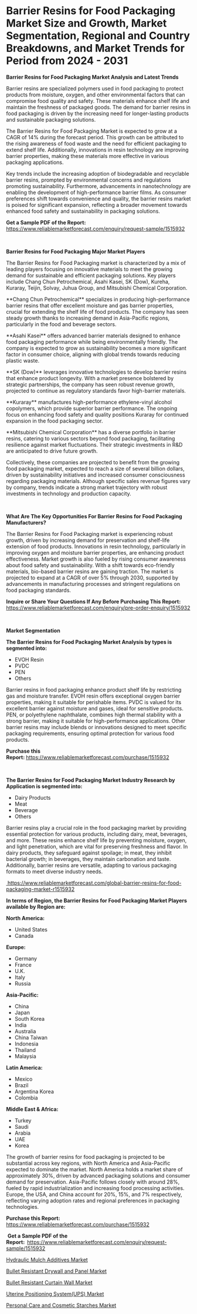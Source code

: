 <p><h1>Barrier Resins for Food Packaging Market Size and Growth, Market Segmentation, Regional and Country Breakdowns, and Market Trends for Period from 2024 -  2031</h1></p><p><strong>Barrier Resins for Food Packaging Market Analysis and Latest Trends</strong></p>
<p><p>Barrier resins are specialized polymers used in food packaging to protect products from moisture, oxygen, and other environmental factors that can compromise food quality and safety. These materials enhance shelf life and maintain the freshness of packaged goods. The demand for barrier resins in food packaging is driven by the increasing need for longer-lasting products and sustainable packaging solutions.</p><p>The Barrier Resins for Food Packaging Market is expected to grow at a CAGR of 14% during the forecast period. This growth can be attributed to the rising awareness of food waste and the need for efficient packaging to extend shelf life. Additionally, innovations in resin technology are improving barrier properties, making these materials more effective in various packaging applications.</p><p>Key trends include the increasing adoption of biodegradable and recyclable barrier resins, prompted by environmental concerns and regulations promoting sustainability. Furthermore, advancements in nanotechnology are enabling the development of high-performance barrier films. As consumer preferences shift towards convenience and quality, the barrier resins market is poised for significant expansion, reflecting a broader movement towards enhanced food safety and sustainability in packaging solutions.</p></p>
<p><strong>Get a Sample PDF of the Report:&nbsp;</strong> <a href="https://www.reliablemarketforecast.com/enquiry/request-sample/1515932?utm_campaign=1755&utm_medium=2&utm_source=Github&utm_content=ia&utm_term=27102024&utm_id=barrier-resins-for-food-packaging">https://www.reliablemarketforecast.com/enquiry/request-sample/1515932</a></p>
<p>&nbsp;</p>
<p><strong>Barrier Resins for Food Packaging Major Market Players</strong></p>
<p><p>The Barrier Resins for Food Packaging market is characterized by a mix of leading players focusing on innovative materials to meet the growing demand for sustainable and efficient packaging solutions. Key players include Chang Chun Petrochemical, Asahi Kasei, SK (Dow), Kureha, Kuraray, Teijin, Solvay, Juhua Group, and Mitsubishi Chemical Corporation.</p><p>**Chang Chun Petrochemical** specializes in producing high-performance barrier resins that offer excellent moisture and gas barrier properties, crucial for extending the shelf life of food products. The company has seen steady growth thanks to increasing demand in Asia-Pacific regions, particularly in the food and beverage sectors.</p><p>**Asahi Kasei** offers advanced barrier materials designed to enhance food packaging performance while being environmentally friendly. The company is expected to grow as sustainability becomes a more significant factor in consumer choice, aligning with global trends towards reducing plastic waste.</p><p>**SK (Dow)** leverages innovative technologies to develop barrier resins that enhance product longevity. With a market presence bolstered by strategic partnerships, the company has seen robust revenue growth, projected to continue as regulatory standards favor high-barrier materials.</p><p>**Kuraray** manufactures high-performance ethylene-vinyl alcohol copolymers, which provide superior barrier performance. The ongoing focus on enhancing food safety and quality positions Kuraray for continued expansion in the food packaging sector.</p><p>**Mitsubishi Chemical Corporation** has a diverse portfolio in barrier resins, catering to various sectors beyond food packaging, facilitating resilience against market fluctuations. Their strategic investments in R&D are anticipated to drive future growth.</p><p>Collectively, these companies are projected to benefit from the growing food packaging market, expected to reach a size of several billion dollars, driven by sustainability initiatives and increased consumer consciousness regarding packaging materials. Although specific sales revenue figures vary by company, trends indicate a strong market trajectory with robust investments in technology and production capacity.</p></p>
<p>&nbsp;</p>
<p><strong>What Are The Key Opportunities For Barrier Resins for Food Packaging Manufacturers?</strong></p>
<p><p>The Barrier Resins for Food Packaging market is experiencing robust growth, driven by increasing demand for preservation and shelf-life extension of food products. Innovations in resin technology, particularly in improving oxygen and moisture barrier properties, are enhancing product effectiveness. Market growth is also fueled by rising consumer awareness about food safety and sustainability. With a shift towards eco-friendly materials, bio-based barrier resins are gaining traction. The market is projected to expand at a CAGR of over 5% through 2030, supported by advancements in manufacturing processes and stringent regulations on food packaging standards.</p></p>
<p><strong>Inquire or Share Your Questions If Any Before Purchasing This Report:</strong> <a href="https://www.reliablemarketforecast.com/enquiry/pre-order-enquiry/1515932?utm_campaign=1755&utm_medium=2&utm_source=Github&utm_content=ia&utm_term=27102024&utm_id=barrier-resins-for-food-packaging">https://www.reliablemarketforecast.com/enquiry/pre-order-enquiry/1515932</a></p>
<p>&nbsp;</p>
<p><strong>Market Segmentation</strong></p>
<p><strong>The Barrier Resins for Food Packaging Market Analysis by types is segmented into:</strong></p>
<p><ul><li>EVOH Resin</li><li>PVDC</li><li>PEN</li><li>Others</li></ul></p>
<p><p>Barrier resins in food packaging enhance product shelf life by restricting gas and moisture transfer. EVOH resin offers exceptional oxygen barrier properties, making it suitable for perishable items. PVDC is valued for its excellent barrier against moisture and gases, ideal for sensitive products. PEN, or polyethylene naphthalate, combines high thermal stability with a strong barrier, making it suitable for high-performance applications. Other barrier resins may include blends or innovations designed to meet specific packaging requirements, ensuring optimal protection for various food products.</p></p>
<p><strong>Purchase this Report:&nbsp;</strong><a href="https://www.reliablemarketforecast.com/purchase/1515932?utm_campaign=1755&utm_medium=2&utm_source=Github&utm_content=ia&utm_term=27102024&utm_id=barrier-resins-for-food-packaging">https://www.reliablemarketforecast.com/purchase/1515932</a></p>
<p>&nbsp;</p>
<p><strong>The Barrier Resins for Food Packaging Market Industry Research by Application is segmented into:</strong></p>
<p><ul><li>Dairy Products</li><li>Meat</li><li>Beverage</li><li>Others</li></ul></p>
<p><p>Barrier resins play a crucial role in the food packaging market by providing essential protection for various products, including dairy, meat, beverages, and more. These resins enhance shelf life by preventing moisture, oxygen, and light penetration, which are vital for preserving freshness and flavor. In dairy products, they safeguard against spoilage; in meat, they inhibit bacterial growth; in beverages, they maintain carbonation and taste. Additionally, barrier resins are versatile, adapting to various packaging formats to meet diverse industry needs.</p></p>
<p><a href="https://www.reliablemarketforecast.com/global-barrier-resins-for-food-packaging-market-r1515932?utm_campaign=1755&utm_medium=2&utm_source=Github&utm_content=ia&utm_term=27102024&utm_id=barrier-resins-for-food-packaging">&nbsp;https://www.reliablemarketforecast.com/global-barrier-resins-for-food-packaging-market-r1515932</a></p>
<p><strong>In terms of Region, the Barrier Resins for Food Packaging Market Players available by Region are:</strong></p>
<p>
    <p> <strong> North America: </strong>
        <ul>
            <li>United States</li>
            <li>Canada</li>
        </ul>
        </p> 
    <p> <strong> Europe: </strong>
        <ul>
            <li>Germany</li>
            <li>France</li>
            <li>U.K.</li>
            <li>Italy</li>
            <li>Russia</li>
        </ul>
        </p> 
    <p> <strong> Asia-Pacific: </strong>
        <ul>
            <li>China</li>
            <li>Japan</li>
            <li>South Korea</li>
            <li>India</li>
            <li>Australia</li>
            <li>China Taiwan</li>
            <li>Indonesia</li>
            <li>Thailand</li>
            <li>Malaysia</li>
        </ul>
        </p> 
    <p> <strong> Latin America: </strong>
        <ul>
            <li>Mexico</li>
            <li>Brazil</li>
            <li>Argentina Korea</li>
            <li>Colombia</li>
        </ul>
        </p> 
    <p> <strong> Middle East & Africa: </strong>
        <ul>
            <li>Turkey</li>
            <li>Saudi</li>
            <li>Arabia</li>
            <li>UAE</li>
            <li>Korea</li>
        </ul>
    </p>
    </p>
<p><p>The growth of barrier resins for food packaging is projected to be substantial across key regions, with North America and Asia-Pacific expected to dominate the market. North America holds a market share of approximately 30%, driven by advanced packaging solutions and consumer demand for preservation. Asia-Pacific follows closely with around 28%, fueled by rapid industrialization and increasing food processing activities. Europe, the USA, and China account for 20%, 15%, and 7% respectively, reflecting varying adoption rates and regional preferences in packaging technologies.</p></p>
<p><strong>Purchase this Report: </strong><a href="https://www.reliablemarketforecast.com/purchase/1515932?utm_campaign=1755&utm_medium=2&utm_source=Github&utm_content=ia&utm_term=27102024&utm_id=barrier-resins-for-food-packaging">https://www.reliablemarketforecast.com/purchase/1515932</a></p>
<p>&nbsp;<strong>Get a Sample PDF of the Report:&nbsp;&nbsp;</strong><a href="https://www.reliablemarketforecast.com/enquiry/request-sample/1515932?utm_campaign=1755&utm_medium=2&utm_source=Github&utm_content=ia&utm_term=27102024&utm_id=barrier-resins-for-food-packaging">https://www.reliablemarketforecast.com/enquiry/request-sample/1515932</a></p>
<p><strong></strong></p>
<p><p><a href="https://www.linkedin.com/pulse/hydraulic-mulch-additives-market-research-report-forecast-9jmie?trk=public_post_embed_feed-article-content&utm_campaign=1755&utm_medium=2&utm_source=Github&utm_content=ia&utm_term=27102024&utm_id=barrier-resins-for-food-packaging">Hydraulic Mulch Additives Market</a></p><p><a href="https://www.linkedin.com/pulse/analyzing-global-bullet-resistant-drywall-panel-market-3kzxe?trk=public_post_embed_feed-article-content&utm_campaign=1755&utm_medium=2&utm_source=Github&utm_content=ia&utm_term=27102024&utm_id=barrier-resins-for-food-packaging">Bullet Resistant Drywall and Panel Market</a></p><p><a href="https://www.linkedin.com/pulse/strategic-insights-global-bullet-resistant-curtain-wall-market-xgeue?trk=public_post_embed_feed-article-content&utm_campaign=1755&utm_medium=2&utm_source=Github&utm_content=ia&utm_term=27102024&utm_id=barrier-resins-for-food-packaging">Bullet Resistant Curtain Wall Market</a></p><p><a href="https://www.linkedin.com/pulse/uterine-positioning-systemups-market-segmentation-geographical-migue?trk=public_post_embed_feed-article-content&utm_campaign=1755&utm_medium=2&utm_source=Github&utm_content=ia&utm_term=27102024&utm_id=barrier-resins-for-food-packaging">Uterine Positioning System(UPS) Market</a></p><p><a href="https://www.linkedin.com/pulse/personal-care-cosmetic-starches-market-trends-growth-outlook-1saxe?utm_campaign=1755&utm_medium=2&utm_source=Github&utm_content=ia&utm_term=27102024&utm_id=barrier-resins-for-food-packaging">Personal Care and Cosmetic Starches Market</a></p></p>
